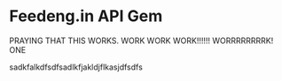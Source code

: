 Feedeng.in API Gem
======

PRAYING THAT THIS WORKS. WORK WORK WORK!!!!!!
WORRRRRRRRK!
ONE

sadkfalkdfsdfsadlkfjakldjflkasjdfsdfs